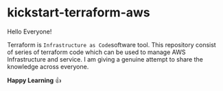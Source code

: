 # kickstart-terraform-aws

Hello Everyone! 

Terraform is `Infrastructure as Code`software tool. This repository consist of series of terraform code which can be used to manage AWS Infrastructure and service. 
I am giving a genuine attempt to share the knowledge across everyone. 

**Happy Learning** :+1:
